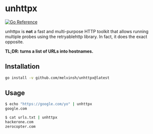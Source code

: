 # unhttpx

[![Go Reference](https://pkg.go.dev/badge/github.com/melvinsh/unhttpx.svg)](https://pkg.go.dev/github.com/melvinsh/unhttpx)

unhttpx is **not** a fast and multi-purpose HTTP toolkit that allows running multiple probes using the retryablehttp library. In fact, it does the exact opposite. 

**TL;DR: turns a list of URLs into hostnames.**

## Installation

``` bash
go install -v github.com/melvinsh/unhttpx@latest
```

## Usage

``` bash
$ echo "https://google.com/yo" | unhttpx
google.com

$ cat urls.txt | unhttpx
hackerone.com
zerocopter.com
```
